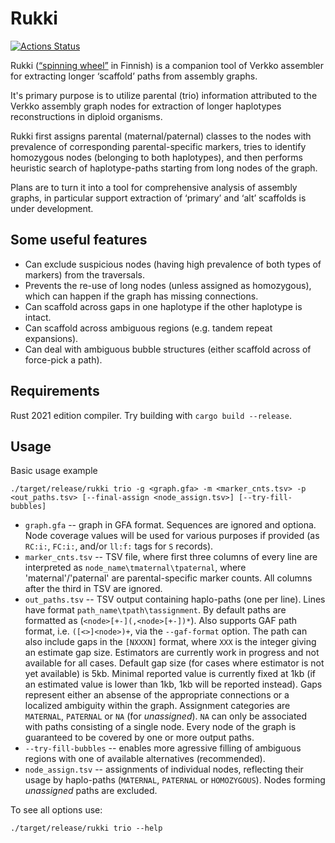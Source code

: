 # Rukki

[![Actions Status](https://github.com/marbl/rukki/workflows/Test%20and%20Build/badge.svg)](https://github.com/marbl/rukki/actions)

Rukki ([“spinning wheel”](https://en.wikipedia.org/wiki/Spinning_wheel) in Finnish) is a companion tool of Verkko assembler for extracting longer ‘scaffold’ paths from assembly graphs.

It's primary purpose is to utilize parental (trio) information attributed to the Verkko assembly graph nodes for extraction of longer haplotypes reconstructions in diploid organisms.

Rukki first assigns parental (maternal/paternal) classes to the nodes with prevalence of corresponding parental-specific markers, tries to identify homozygous nodes (belonging to both haplotypes), and then performs heuristic search of haplotype-paths starting from long nodes of the graph.

Plans are to turn it into a tool for comprehensive analysis of assembly graphs, in particular support extraction of ‘primary’ and ‘alt’ scaffolds is under development. 

## Some useful features

* Can exclude suspicious nodes (having high prevalence of both types of markers) from the traversals. 
* Prevents the re-use of long nodes (unless assigned as homozygous), which can happen if the graph has missing connections.
* Can scaffold across gaps in one haplotype if the other haplotype is intact.
* Can scaffold across ambiguous regions (e.g. tandem repeat expansions).
* Can deal with ambiguous bubble structures (either scaffold across of force-pick a path).

## Requirements

Rust 2021 edition compiler.
Try building with `cargo build --release`.

## Usage

Basic usage example
```
./target/release/rukki trio -g <graph.gfa> -m <marker_cnts.tsv> -p <out_paths.tsv> [--final-assign <node_assign.tsv>] [--try-fill-bubbles]
```

* `graph.gfa` -- graph in GFA format. Sequences are ignored and optiona. 
Node coverage values will be used for various purposes if provided (as `RC:i:`, `FC:i:`, and/or `ll:f:` tags for `S` records).
* `marker_cnts.tsv` -- TSV file, where first three columns of every line are interpreted as
`node_name\tmaternal\tpaternal`, where 'maternal'/'paternal' are parental-specific marker counts.
All columns after the third in TSV are ignored.
* `out_paths.tsv` -- TSV output containing haplo-paths (one per line).
Lines have format `path_name\tpath\tassignment`.
By default paths are formatted as (`<node>[+-](,<node>[+-])*`).
Also supports GAF path format, i.e. `([<>]<node>)+`, via the `--gaf-format` option.
The path can also include gaps in the `[NXXXN]` format, where `XXX` is the integer giving an estimate gap size.
Estimators are currently work in progress and not available for all cases.
Default gap size (for cases where estimator is not yet available) is 5kb.
Minimal reported value is currently fixed at 1kb (if an estimated value is lower than 1kb, 1kb will be reported instead).
Gaps represent either an absense of the appropriate connections or a localized ambiguity within the graph.
Assignment categories are `MATERNAL`, `PATERNAL` or `NA` (for _unassigned_). 
`NA` can only be associated with paths consisting of a single node.
Every node of the graph is guaranteed to be covered by one or more output paths.
* `--try-fill-bubbles` -- enables more agressive filling of ambiguous regions with one of available alternatives (recommended).
* `node_assign.tsv` -- assignments of individual nodes, reflecting their usage by haplo-paths (`MATERNAL`, `PATERNAL` or `HOMOZYGOUS`). Nodes forming _unassigned_ paths are excluded.

To see all options use:
```
./target/release/rukki trio --help
```
